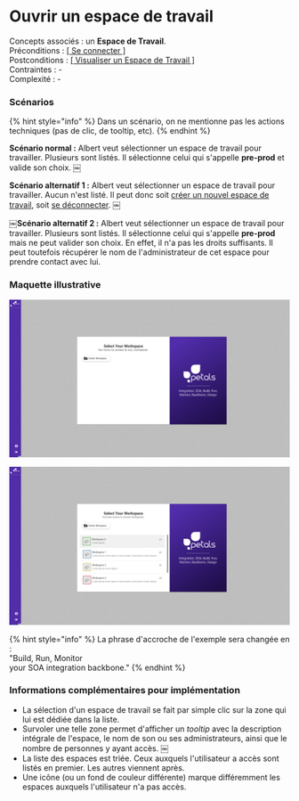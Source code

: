 # Ouvrir un espace de travail

Concepts associés : un **Espace de Travail**.  
Préconditions : [\[ Se connecter \]](se-connecter.md)  
Postconditions : [\[ Visualiser un Espace de Travail \]](visualiser-un-espace-de-travail.md)  
Contraintes : -  
Complexité : -

### Scénarios

{% hint style="info" %}
Dans un scénario, on ne mentionne pas les actions techniques \(pas de clic, de tooltip, etc\).
{% endhint %}

**Scénario normal :** Albert veut sélectionner un espace de travail pour travailler. Plusieurs sont listés. Il sélectionne celui qui s'appelle **pre-prod** et valide son choix. ￼  
  
**Scénario alternatif 1 :** Albert veut sélectionner un espace de travail pour travailler. Aucun n'est listé. Il peut donc soit [créer un nouvel espace de travail](definir-un-espace-de-travail.md), soit [se déconnecter](se-deconnecter.md). ￼  
  
**￼Scénario alternatif 2 :** Albert veut sélectionner un espace de travail pour travailler. Plusieurs sont listés. Il sélectionne celui qui s'appelle **pre-prod** mais ne peut valider son choix. En effet, il n'a pas les droits suffisants. Il peut toutefois récupérer le nom de l'administrateur de cet espace pour prendre contact avec lui.

### Maquette illustrative

![Aucuns espaces existants, la liste est vide.](../../.gitbook/assets/bertrand-workspace-select-0.png)

![Des espaces existent, la liste est affich&#xE9;e](../../.gitbook/assets/bertrand-workspace-select-1%20%281%29.png)

{% hint style="info" %}
La phrase d'accroche de l'exemple sera changée en :  
"Build, Run, Monitor  
your SOA integration backbone."
{% endhint %}

### Informations complémentaires pour implémentation

* La sélection d'un espace de travail se fait par simple clic sur la zone qui lui est dédiée dans la liste.
* Survoler une telle zone permet d'afficher un _tooltip_ avec la description intégrale de l'espace, le nom de son ou ses administrateurs, ainsi que le nombre de personnes y ayant accès. ￼
* La liste des espaces est triée. Ceux auxquels l'utilisateur a accès sont listés en premier. Les autres viennent après.
* Une icône \(ou un fond de couleur différente\) marque différemment les espaces auxquels l'utilisateur n'a pas accès.

